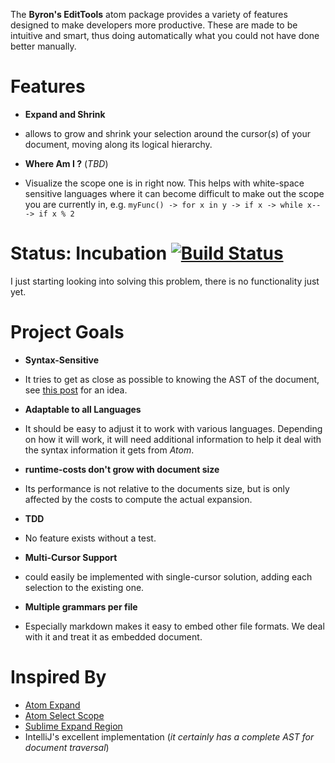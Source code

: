 The **Byron's EditTools** atom package provides a variety of features designed to make developers more productive. These are made to be intuitive and smart, thus doing automatically what you could not have done better manually.

# Features
* **Expand and Shrink**
 - allows to grow and shrink your selection around the cursor(*s*) of your document, moving along its logical hierarchy.
* **Where Am I ?** (*TBD*)
 - Visualize the scope one is in right now. This helps with white-space sensitive languages where it can become difficult to make out the scope you are currently in, e.g. `myFunc() -> for x in y -> if x -> while x-- -> if x % 2`

# Status: Incubation [![Build Status](https://travis-ci.org/Byron/atom-byrons-edittools.svg?branch=master)](https://travis-ci.org/Byron/atom-byrons-edittools)

I just starting looking into solving this problem, there is no functionality just yet.

# Project Goals
* **Syntax-Sensitive**
 - It tries to get as close as possible to knowing the AST of the document, see [this post][atom-io-post1] for an idea.
* **Adaptable to all Languages**
 - It should be easy to adjust it to work with various languages. Depending on how it will work, it will need additional information to help it deal with the syntax information it gets from *Atom*.
* **runtime-costs don't grow with document size**
 - Its performance is not relative to the documents size, but is only affected by the costs to compute the actual expansion.
* **TDD**
 - No feature exists without a test.
* **Multi-Cursor Support**
 - could easily be implemented with single-cursor solution, adding each selection to the existing one.
* **Multiple grammars per file**
 - Especially markdown makes it easy to embed other file formats. We deal with it and treat it as embedded document.

# Inspired By

* [Atom Expand][github-atom-expand]
* [Atom Select Scope][github-select-scope]
* [Sublime Expand Region][github-sublime-expand]
* IntelliJ's excellent implementation (*it certainly has a complete AST for document traversal*)

[atom-io-post1]: https://discuss.atom.io/t/scope-aware-expanding-selection-using-alt-up-like-in-intellij/8228/6
[github-atom-expand]: https://github.com/aki77/atom-expand-region
[github-sublime-expand]: https://github.com/aronwoost/sublime-expand-region
[github-select-scope]: https://github.com/wmadden/select-scope
